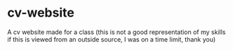 # cv-website
A cv website made for a class (this is not a good representation of my skills if this is viewed from an outside source, I was on a time limit, thank you)
